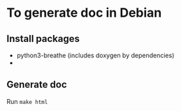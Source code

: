 # To generate doc in Debian

## Install packages

* python3-breathe (includes doxygen by dependencies)
*
## Generate doc

Run `make html`

